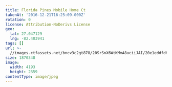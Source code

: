 ```yaml
---
title: Florida Pines Mobile Home Ct
takenAt: '2016-12-21T16:25:09.000Z'
rotation: 0
license: Attribution-NoDerivs License
geo:
  lat: 27.047129
  lng: -82.403941
tags: []
url: >-
  //images.ctfassets.net/bncv3c2gt878/20SrSnX6WtKMmA8uciiJAI/20e1eddfd6116aa76a1fb5a6473cfc2b/florida-pines-mobile-home-ct_31792282295_o
size: 1870348
image:
  width: 4193
  height: 2359
contentType: image/jpeg
---
```


